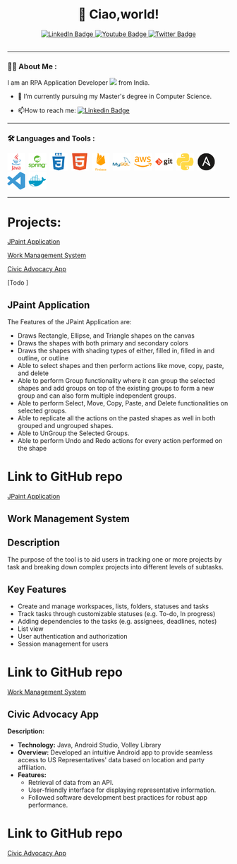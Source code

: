 
<h1 align="center">👋 Ciao,world!</h1>


<div id="badges" align="center">
  <a href="https://www.linkedin.com/in/satyayoganandaddala/">
    <img src="https://img.shields.io/badge/LinkedIn-blue?style=for-the-badge&logo=linkedin&logoColor=white" alt="LinkedIn Badge"/>
  </a>
  <a href="your-youtube-URL">
    <img src="https://img.shields.io/badge/YouTube-red?style=for-the-badge&logo=youtube&logoColor=white" alt="Youtube Badge"/>
  </a>
  <a href="your-twitter-URL">
    <img src="https://img.shields.io/badge/Twitter-blue?style=for-the-badge&logo=twitter&logoColor=white" alt="Twitter Badge"/>
  </a>
</div>

<img src="https://komarev.com/ghpvc/?username=Satya-22&style=flat-square&color=blue" alt=""/>

---

### :man_technologist: About Me :

I am an RPA Application Developer <img src="https://media.giphy.com/media/WUlplcMpOCEmTGBtBW/giphy.gif" width="30"> from India.

- :telescope: I’m currently pursuing my Master's degree in Computer Science.


- :mailbox:How to reach me: [![Linkedin Badge](https://img.shields.io/badge/LinkedIn-blue?style=for-the-badge&logo=linkedin&logoColor=white)](https://www.linkedin.com/in/satyayoganandaddala/)

---

### :hammer_and_wrench: Languages and Tools :

<div>
  <img src="https://github.com/devicons/devicon/blob/master/icons/java/java-original-wordmark.svg" title="Java" alt="Java" width="40" height="40"/>&nbsp;
  <img src="https://github.com/devicons/devicon/blob/master/icons/spring/spring-original-wordmark.svg" title="Spring" alt="Spring" width="40" height="40"/>&nbsp;
  <img src="https://github.com/devicons/devicon/blob/master/icons/css3/css3-plain-wordmark.svg"  title="CSS3" alt="CSS" width="40" height="40"/>&nbsp;
  <img src="https://github.com/devicons/devicon/blob/master/icons/html5/html5-original.svg" title="HTML5" alt="HTML" width="40" height="40"/>&nbsp;
  <img src="https://github.com/devicons/devicon/blob/master/icons/firebase/firebase-plain-wordmark.svg" title="Firebase" alt="Firebase" width="40" height="40"/>&nbsp;
  <img src="https://github.com/devicons/devicon/blob/master/icons/mysql/mysql-original-wordmark.svg" title="MySQL"  alt="MySQL" width="40" height="40"/>&nbsp;
  <img src="https://github.com/devicons/devicon/blob/master/icons/amazonwebservices/amazonwebservices-plain-wordmark.svg" title="AWS" alt="AWS" width="40" height="40"/>&nbsp;
  <img src="https://github.com/devicons/devicon/blob/master/icons/git/git-original-wordmark.svg" title="Git" alt="Git" width="40" height="40"/>&nbsp;
  <img src="https://raw.githubusercontent.com/devicons/devicon/1119b9f84c0290e0f0b38982099a2bd027a48bf1/icons/python/python-plain.svg" title="Python" alt="Python" width="40" height="40"/>&nbsp;
  <img src="https://raw.githubusercontent.com/devicons/devicon/1119b9f84c0290e0f0b38982099a2bd027a48bf1/icons/ansible/ansible-plain.svg" title="Ansible" alt="Ansible" width="40" height="40"/>&nbsp;
  <img src="https://raw.githubusercontent.com/devicons/devicon/1119b9f84c0290e0f0b38982099a2bd027a48bf1/icons/vscode/vscode-plain.svg" title="vscode" alt="vscode" width="40" height="40"/>&nbsp;
  <img src="https://raw.githubusercontent.com/devicons/devicon/1119b9f84c0290e0f0b38982099a2bd027a48bf1/icons/docker/docker-plain.svg" title="Docker" alt="Docker" width="40" height="40"/>&nbsp;
</div>


---

# Projects:
[JPaint Application](#se450)

[Work Management System](#se452)

[Civic Advocacy App](#csc472)

[Todo ]

###

<a name="se450"></a> 

## JPaint Application

The Features of the JPaint Application are:

- Draws Rectangle, Ellipse, and Triangle shapes on the canvas
- Draws the shapes with both primary and secondary colors
- Draws the shapes with shading types of either, filled in, filled in and outline, or outline
- Able to select shapes and then perform actions like move, copy, paste, and delete
- Able to perform Group functionality where it can group the selected shapes and add groups on top of the existing groups to form a new group and can also form multiple independent groups.
- Able to perform Select, Move, Copy, Paste, and Delete functionalities on selected groups.
- Able to replicate all the actions on the pasted shapes as well in both grouped and ungrouped shapes.
- Able to UnGroup the Selected Groups.
- Able to perform Undo and Redo actions for every action performed on the shape


# Link to GitHub repo
<a href="https://github.com/Satya-22/SE450-Group-18-Project-Repo.git" target="_blank">JPaint Application</a>


<a name="se452"></a> 
##

## Work Management System

## Description

The purpose of the tool is to aid users in tracking one or more projects by task and breaking down complex projects into different levels of subtasks.

## Key Features

* Create and manage workspaces, lists, folders, statuses and tasks
* Track tasks through customizable statuses (e.g. To-do, In progress)
* Adding dependencies to the tasks (e.g. assignees, deadlines, notes)
* List view
* User authentication and authorization
* Session management for users
  
# Link to GitHub repo
<a href="https://github.com/Khant-T/SE452-Group-Project.git" target="_blank">Work Management System</a>



<a name="csc472"></a>
##

## Civic Advocacy App

**Description:**
- **Technology:** Java, Android Studio, Volley Library
- **Overview:** Developed an intuitive Android app to provide seamless access to US Representatives' data based on location and party affiliation.
- **Features:**
  - Retrieval of data from an API.
  - User-friendly interface for displaying representative information.
  - Followed software development best practices for robust app performance.

# Link to GitHub repo
<a href="https://github.com/Satya-22/CivicAdvocacy.git" target="_blank">Civic Advocacy App</a>


<!---
Satya-22/Satya-22 is a ✨ special ✨ repository because its `README.md` (this file) appears on your GitHub profile.
You can click the Preview link to take a look at your changes.
--->
